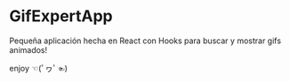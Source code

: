 # GifExpertApp

Pequeña aplicación hecha en React con Hooks para buscar y mostrar gifs animados!

enjoy ☜(ﾟヮﾟ☜)
